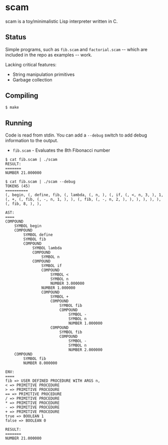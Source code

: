 # scam

scam is a toy/minimalistic Lisp interpreter written in C.


## Status

Simple programs, such as `fib.scam` and `factorial.scam` -- which are included in the repo as examples -- work.

Lacking critical features:

- String manipulation primitives
- Garbage collection


## Compiling

```bash
$ make
```

## Running

Code is read from stdin. You can add a `--debug` switch to add debug information to the output.

- `fib.scam` - Evaluates the 8th Fibonacci number
```
$ cat fib.scam | ./scam
RESULT:
=======
NUMBER 21.000000
```

```
$ cat fib.scam | ./scam --debug
TOKENS (45)
==========
(, begin, (, define, fib, (, lambda, (, n, ), (, if, (, <, n, 3, ), 1, (, +, (, fib, (, -, n, 1, ), ), (, fib, (, -, n, 2, ), ), ), ), ), ), (, fib, 8, ), ),

AST:
====
COMPOUND
    SYMBOL begin
    COMPOUND
        SYMBOL define
        SYMBOL fib
        COMPOUND
            SYMBOL lambda
            COMPOUND
                SYMBOL n
            COMPOUND
                SYMBOL if
                COMPOUND
                    SYMBOL <
                    SYMBOL n
                    NUMBER 3.000000
                NUMBER 1.000000
                COMPOUND
                    SYMBOL +
                    COMPOUND
                        SYMBOL fib
                        COMPOUND
                            SYMBOL -
                            SYMBOL n
                            NUMBER 1.000000
                    COMPOUND
                        SYMBOL fib
                        COMPOUND
                            SYMBOL -
                            SYMBOL n
                            NUMBER 2.000000
    COMPOUND
        SYMBOL fib
        NUMBER 8.000000

ENV:
====
fib => USER DEFINED PROCEDURE WITH ARGS n,
< => PRIMITIVE PROCEDURE
> => PRIMITIVE PROCEDURE
== => PRIMITIVE PROCEDURE
/ => PRIMITIVE PROCEDURE
* => PRIMITIVE PROCEDURE
- => PRIMITIVE PROCEDURE
+ => PRIMITIVE PROCEDURE
true => BOOLEAN 1
false => BOOLEAN 0

RESULT:
=======
NUMBER 21.000000
```
